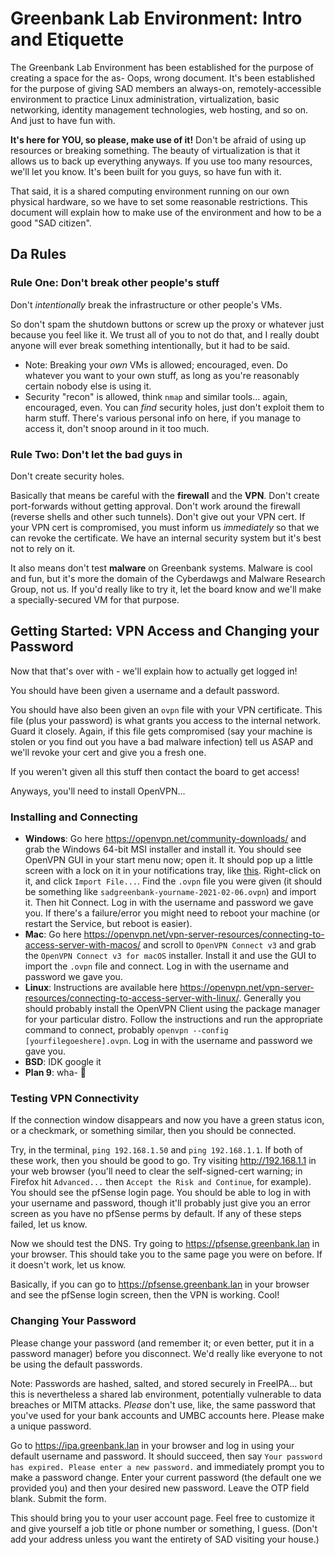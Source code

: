 # Greenbank Lab Environment: Intro and Etiquette

The Greenbank Lab Environment has been established for the purpose of creating a space for the as- Oops, wrong document. It's been established for the purpose of giving SAD members an always-on, remotely-accessible environment to practice Linux administration, virtualization, basic networking, identity management technologies, web hosting, and so on. And just to have fun with.

**It's here for YOU, so please, make use of it!** Don't be afraid of using up resources or breaking something. The beauty of virtualization is that it allows us to back up everything anyways. If you use too many resources, we'll let you know. It's been built for you guys, so have fun with it.

That said, it is a shared computing environment running on our own physical hardware, so we have to set some reasonable restrictions. This document will explain how to make use of the environment and how to be a good "SAD citizen".

## Da Rules

### Rule One: Don't break other people's stuff

Don't *intentionally* break the infrastructure or other people's VMs.

So don't spam the shutdown buttons or screw up the proxy or whatever just because you feel like it. We trust all of you to not do that, and I really doubt anyone will ever break something intentionally, but it had to be said.
- Note: Breaking your *own* VMs is allowed; encouraged, even. Do whatever you want to your own stuff, as long as you're reasonably certain nobody else is using it.
- Security "recon" is allowed, think `nmap` and similar tools... again, encouraged, even. You can *find* security holes, just don't exploit them to harm stuff. There's various personal info on here, if you manage to access it, don't snoop around in it too much.

### Rule Two: Don't let the bad guys in

Don't create security holes.

Basically that means be careful with the **firewall** and the **VPN**. Don't create port-forwards without getting approval. Don't work around the firewall (reverse shells and other such tunnels). Don't give out your VPN cert. If your VPN cert is compromised, you must inform us *immediately* so that we can revoke the certificate. We have an internal security system but it's best not to rely on it.

It also means don't test **malware** on Greenbank systems. Malware is cool and fun, but it's more the domain of the Cyberdawgs and Malware Research Group, not us. If you'd really like to try it, let the board know and we'll make a specially-secured VM for that purpose.

## Getting Started: VPN Access and Changing your Password

Now that that's over with - we'll explain how to actually get logged in!

You should have been given a username and a default password.

You should have also been given an `ovpn` file with your VPN certificate. This file (plus your password) is what grants you access to the internal network. Guard it closely. Again, if this file gets compromised (say your machine is stolen or you find out you have a bad malware infection) tell us ASAP and we'll revoke your cert and give you a fresh one.

If you weren't given all this stuff then contact the board to get access!

Anyways, you'll need to install OpenVPN...

### Installing and Connecting

- **Windows**: Go here https://openvpn.net/community-downloads/ and grab the Windows 64-bit MSI installer and install it. You should see OpenVPN GUI in your start menu now; open it. It should pop up a little screen with a lock on it in your notifications tray, like [this](https://i.imgur.com/6TB126q.png). Right-click on it, and click `Import File...`. Find the `.ovpn` file you were given (it should be something like `sadgreenbank-yourname-2021-02-06.ovpn`) and import it. Then hit Connect. Log in with the username and password we gave you. If there's a failure/error you might need to reboot your machine (or restart the Service, but reboot is easier).
- **Mac**: Go here https://openvpn.net/vpn-server-resources/connecting-to-access-server-with-macos/ and scroll to `OpenVPN Connect v3` and grab the `OpenVPN Connect v3 for macOS` installer. Install it and use the GUI to import the `.ovpn` file and connect. Log in with the username and password we gave you.
- **Linux**: Instructions are available here https://openvpn.net/vpn-server-resources/connecting-to-access-server-with-linux/. Generally you should probably install the OpenVPN Client using the package manager for your particular distro. Follow the instructions and run the appropriate command to connect, probably `openvpn --config [yourfilegoeshere].ovpn`. Log in with the username and password we gave you.
- **BSD**: IDK google it
- **Plan 9**: wha- 👀

### Testing VPN Connectivity

If the connection window disappears and now you have a green status icon, or a checkmark, or something similar, then you should be connected.

Try, in the terminal, `ping 192.168.1.50` and `ping 192.168.1.1`. If both of these work, then you should be good to go. Try visiting http://192.168.1.1 in your web browser (you'll need to clear the self-signed-cert warning; in Firefox hit `Advanced...` then `Accept the Risk and Continue`, for example). You should see the pfSense login page. You should be able to log in with your username and password, though it'll probably just give you an error screen as you have no pfSense perms by default. If any of these steps failed, let us know.

Now we should test the DNS. Try going to https://pfsense.greenbank.lan in your browser. This should take you to the same page you were on before. If it doesn't work, let us know.

Basically, if you can go to https://pfsense.greenbank.lan in your browser and see the pfSense login screen, then the VPN is working. Cool!

### Changing Your Password

Please change your password (and remember it; or even better, put it in a password manager) before you disconnect. We'd really like everyone to not be using the default passwords.

Note: Passwords are hashed, salted, and stored securely in FreeIPA... but this is nevertheless a shared lab environment, potentially vulnerable to data breaches or MITM attacks. *Please* don't use, like, the same password that you've used for your bank accounts and UMBC accounts here. Please make a unique password.

Go to https://ipa.greenbank.lan in your browser and log in using your default username and password. It should succeed, then say `Your password has expired. Please enter a new password.` and immediately prompt you to make a password change. Enter your current password (the default one we provided you) and then your desired new password. Leave the OTP field blank. Submit the form.

This should bring you to your user account page. Feel free to customize it and give yourself a job title or phone number or something, I guess. (Don't add your address unless you want the entirety of SAD visiting your house.)
